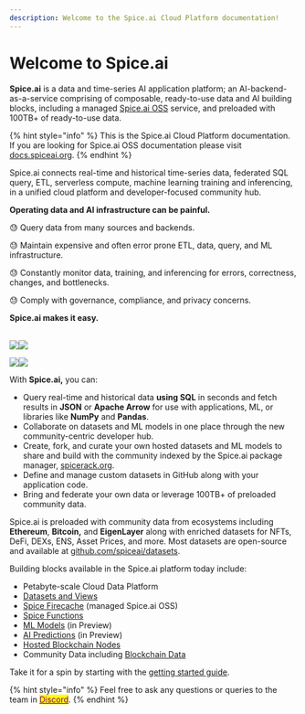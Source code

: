 ```yaml
---
description: Welcome to the Spice.ai Cloud Platform documentation!
---
```


# Welcome to Spice.ai

**Spice.ai** is a data and time-series AI application platform; an AI-backend-as-a-service comprising of composable, ready-to-use data and AI building blocks, including a managed [Spice.ai OSS](https://github.com/spiceai/spiceai) service, and  preloaded with 100TB+ of ready-to-use data.

{% hint style="info" %}
This is the Spice.ai Cloud Platform documentation. If you are looking for Spice.ai OSS documentation please visit [docs.spiceai.org](https://docs.spiceai.org).
{% endhint %}

Spice.ai connects real-time and historical time-series data, federated SQL query, ETL, serverless compute, machine learning training and inferencing, in a unified cloud platform and developer-focused community hub.

**Operating data and AI infrastructure can be painful.**&#x20;

😓 Query data from many sources and backends.

😓 Maintain expensive and often error prone ETL, data, query, and ML infrastructure.

😓 Constantly monitor data, training, and inferencing for errors, correctness, changes, and bottlenecks.

😓 Comply with governance, compliance, and privacy concerns.

**Spice.ai makes it easy.**

\
![](<.gitbook/assets/screenshot 2 - hub.png>)![](<.gitbook/assets/screenshot 4 - github.png>)

![](<.gitbook/assets/screenshot 4 - ai predictions.png>)![](<.gitbook/assets/screenshot 3 - query.png>)

With **Spice.ai,** you can:

* Query real-time and historical data **using SQL** in seconds and fetch results in **JSON** or **Apache Arrow** for use with applications, ML, or libraries like **NumPy** and **Pandas**.
* Collaborate on datasets and ML models in one place through the new community-centric developer hub.
* Create, fork, and curate your own hosted datasets and ML models to share and build with the community indexed by the Spice.ai package manager, [spicerack.org](https://spicerack.org).
* Define and manage custom datasets in GitHub along with your application code.
* Bring and federate your own data or leverage 100TB+ of preloaded community data.

Spice.ai is preloaded with community data from ecosystems including **Ethereum**, **Bitcoin,** and **EigenLayer** along with enriched datasets for NFTs, DeFi, DEXs, ENS, Asset Prices, and more. Most datasets are open-source and available at [github.com/spiceai/datasets](https://github.com/spiceai/datasets).

Building blocks available in the Spice.ai platform today include:

* Petabyte-scale Cloud Data Platform
* [Datasets and Views](building-blocks/datasets-and-views.md)
* [Spice Firecache](building-blocks/spice-firecache/) (managed Spice.ai OSS)
* [Spice Functions](building-blocks/spice-functions/)
* [ML Models](building-blocks/spice-models.md) (in Preview)
* [AI Predictions](api/predictions/) (in Preview)
* [Hosted Blockchain Nodes](building-blocks/blockchain-nodes.md)
* Community Data including [Blockchain Data](building-blocks/datasets.md)

Take it for a spin by starting with the [getting started guide](getting-started/get-started/).

{% hint style="info" %}
Feel free to ask any questions or queries to the team in [<mark style="color:purple;">Discord</mark>](https://discord.gg/kZnTfneP5u).
{% endhint %}
